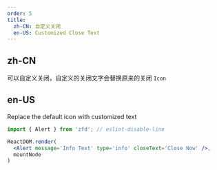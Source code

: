 ```yaml
---
order: 5
title:
  zh-CN: 自定义关闭
  en-US: Customized Close Text
---
```


## zh-CN

可以自定义关闭，自定义的关闭文字会替换原来的关闭 `Icon`

## en-US

Replace the default icon with customized text

```jsx
import { Alert } from 'zfd'; // eslint-disable-line

ReactDOM.render(
  <Alert message='Info Text' type='info' closeText='Close Now' />,
  mountNode
)
```
